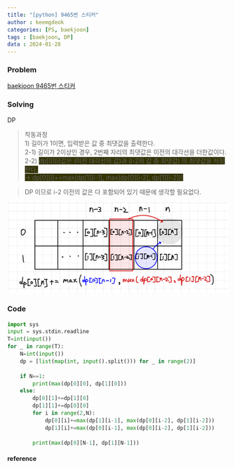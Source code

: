 ```yaml
---
title: "[python] 9465번 스티커"
author : keemgdeok
categories: [PS, baekjoon]
tags : [baekjoon, DP]
data : 2024-01-28 
---
```



### Problem
[baekjoon 9465번 스티커](https://www.acmicpc.net/problem/9465)



### Solving
DP
> 작동과정  
> 1\) 길이가 1이면, 입력받은 값 중 최댓값을 출력한다.  
> 2-1\) 길이가 2이상인 경우, 2번째 자리의 최댓값은 이전의 대각선을 더한값이다.  
> 2-2\) <span style="background-color:#333300">dp[0][i]값은 (이전 대각선의 값)과 (i-2의 값 중 최댓값) 의 최댓값을 저장한다.  
> →  dp[0][i]+=max(dp[1][i-1], max(dp[0][i-2], dp[1][i-2]))  </span>

> DP 이므로 i-2 이전의 값은 다 포함되어 있기 때문에 생각할 필요없다.

![9465](/assets/img/9465.png)

### Code
```py
import sys
input = sys.stdin.readline
T=int(input())
for _ in range(T):
    N=int(input())
    dp = [list(map(int, input().split())) for _ in range(2)]

    if N==1:
        print(max(dp[0][0], dp[1][0]))
    else:
        dp[0][1]+=dp[1][0]
        dp[1][1]+=dp[0][0]
        for i in range(2,N):
            dp[0][i]+=max(dp[1][i-1], max(dp[0][i-2], dp[1][i-2]))
            dp[1][i]+=max(dp[0][i-1], max(dp[0][i-2], dp[1][i-2]))

        print(max(dp[0][N-1], dp[1][N-1]))
```


#### reference

